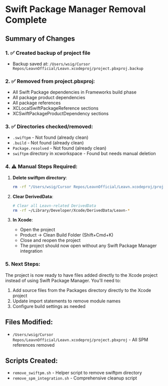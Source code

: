 # Swift Package Manager Removal Complete

## Summary of Changes

### 1. ✅ Created backup of project file
- Backup saved at: `/Users/wsig/Cursor Repos/LeavnOfficial/Leavn.xcodeproj/project.pbxproj.backup`

### 2. ✅ Removed from project.pbxproj:
- All Swift Package dependencies in Frameworks build phase
- All package product dependencies 
- All package references
- XCLocalSwiftPackageReference sections
- XCSwiftPackageProductDependency sections

### 3. ✅ Directories checked/removed:
- `.swiftpm` - Not found (already clean)
- `.build` - Not found (already clean)
- `Package.resolved` - Not found (already clean)
- `swiftpm` directory in xcworkspace - Found but needs manual deletion

### 4. ⚠️ Manual Steps Required:

1. **Delete swiftpm directory**:
   ```bash
   rm -rf "/Users/wsig/Cursor Repos/LeavnOfficial/Leavn.xcodeproj/project.xcworkspace/xcshareddata/swiftpm"
   ```

2. **Clear DerivedData**:
   ```bash
   # Clear all Leavn-related DerivedData
   rm -rf ~/Library/Developer/Xcode/DerivedData/Leavn-*
   ```

3. **In Xcode**:
   - Open the project
   - Product → Clean Build Folder (Shift+Cmd+K)
   - Close and reopen the project
   - The project should now open without any Swift Package Manager integration

### 5. Next Steps:
The project is now ready to have files added directly to the Xcode project instead of using Swift Package Manager. You'll need to:
1. Add source files from the Packages directory directly to the Xcode project
2. Update import statements to remove module names
3. Configure build settings as needed

## Files Modified:
- `/Users/wsig/Cursor Repos/LeavnOfficial/Leavn.xcodeproj/project.pbxproj` - All SPM references removed

## Scripts Created:
- `remove_swiftpm.sh` - Helper script to remove swiftpm directory
- `remove_spm_integration.sh` - Comprehensive cleanup script